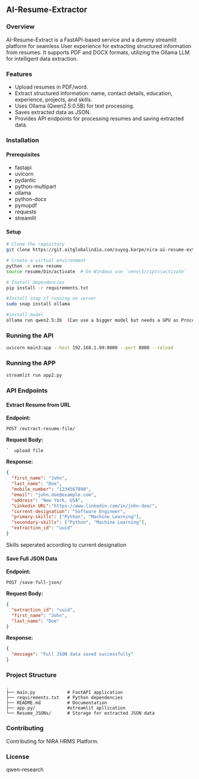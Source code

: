 ## AI-Resume-Extractor

### Overview
AI-Resume-Extract is a FastAPI-based service and a dummy streamlit platform for seamless User experience for extracting structured information from resumes. It supports PDF and DOCX formats, utilizing the Ollama LLM for intelligent data extraction.

### Features
- Upload resumes in PDF/word.
- Extract structured information: name, contact details, education, experience, projects, and skills.
- Uses Ollama (Qwen2.5:0.5B) for text processing.
- Saves extracted data as JSON.
- Provides API endpoints for processing resumes and saving extracted data.

### Installation
#### Prerequisites
- fastapi
- uvicorn
- pydantic
- python-multipart
- ollama
- python-docx
- pymupdf
- requests
- streamlit

#### Setup
```sh
# Clone the repository
git clone https://git.aitglobalindia.com/suyog.karpe/nira-ai-resume-extract.git

# Create a virtual environment
python -m venv resume
source resume/bin/activate  # On Windows use `venv\Scripts\activate`

# Install dependencies
pip install -r requirements.txt

#Install snap if running on server
sudo snap install ollama

#install model
ollama run qwen2.5:3b  (Can use a bigger model but needs a GPU as Processing time increases exponentially.)
```

### Running the API
```sh
uvicorn main3:app --host 192.168.1.99:8000 --port 8000 --reload
```
### Running the APP
```sh
streamlit run app2.py
```

### API Endpoints
#### Extract Resume from URL
**Endpoint:**
```http
POST /extract-resume-file/
```
**Request Body:**
```file
`  upload file
```
**Response:**
```json
{
  "first_name": "John",
  "last_name": "Doe",
  "mobile_number": "1234567890",
  "email": "john.doe@example.com",
  "address": "New York, USA",
  "Linkedin URL":"https://www.linkedin.com/in/john-doe/",
  "current-designation": "Software Engineer",
  "primary-skills": ["Python", "Machine Learning"],
  "secondary-skills": ["Python", "Machine Learning"],
  "extraction_id": "uuid"
}
```
Skills seperated according to current designation

#### Save Full JSON Data
**Endpoint:**
```http
POST /save-full-json/
```
**Request Body:**
```json
{
  "extraction_id": "uuid",
  "first_name": "John",
  "last_name": "Doe"
}
```
**Response:**
```json
{
  "message": "Full JSON data saved successfully"
}
```

### Project Structure
```
.
├── main.py            # FastAPI application
├── requirements.txt   # Python dependencies
├── README.md          # Documentation
├── app.py/            #streamlit apllication
└── Resume_JSONs/      # Storage for extracted JSON data
```

### Contributing
Contributing for NIRA HRMS Platform.

### License
qwen-research
